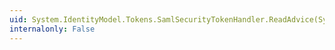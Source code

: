 ```yaml
---
uid: System.IdentityModel.Tokens.SamlSecurityTokenHandler.ReadAdvice(System.Xml.XmlReader)
internalonly: False
---
```

